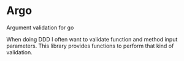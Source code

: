 # Argo
Argument validation for go

When doing DDD I often want to validate function and method input parameters. This library provides functions
to perform that kind of validation.